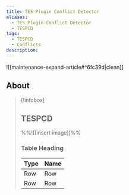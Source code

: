 ```yaml
---
title: TES Plugin Conflict Detector
aliases:
  - TES Plugin Conflict Detector
  - TESPCD
tags:
  - TESPCD
  - Conflicts
description:
---
```


![[maintenance-expand-article#^6fc39d|clean]]

## About

> [!infobox]
> 
> ## TESPCD
> 
> %%![[insert image]]%%
> 
> ### Table Heading
> 
> | Type | Name |
> | --- | --- |
> | Row | Row |
> | Row | Row |
